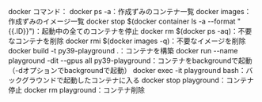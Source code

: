 docker コマンド：
docker ps -a：作成ずみのコンテナ一覧
docker images：作成ずみのイメージ一覧
docker stop $(docker container ls -a --format "{{.ID}}")：起動中の全てのコンテナを停止
docker rm $(docker ps -aq)：不要なコンテナを削除
docker rmi $(docker images -q)：不要なイメージを削除
docker build -t py39-playground .：コンテナを構築
docker run --name playground -dit --gpus all py39-playground：コンテナをbackgroundで起動（-dオプションでbackgroundで起動）
docker exec -it playground bash：バックグラウンドで起動したコンテナに入る
docker stop playground：コンテナ停止
docker rm playground：コンテナ削除

